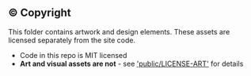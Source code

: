 ## © Copyright

This folder contains artwork and design elements. These assets are licensed separately from the site code.

- Code in this repo is MIT licensed
- **Art and visual assets are not** - see ['public/LICENSE-ART'](LICENSE-ART) for details
